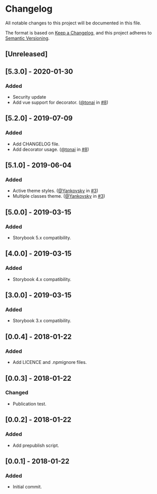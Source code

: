 # Changelog
All notable changes to this project will be documented in this file.

The format is based on [Keep a Changelog](https://keepachangelog.com/en/1.0.0/),
and this project adheres to [Semantic Versioning](https://semver.org/spec/v2.0.0.html).

## [Unreleased]

## [5.3.0] - 2020-01-30
### Added
- Security update
- Add vue support for decorator. ([@tonai](https://github.com/tonai) in [#8](https://github.com/tonai/storybook-addon-themes/pull/16))

## [5.2.0] - 2019-07-09
### Added
- Add CHANGELOG file.
- Add decorator usage. ([@tonai](https://github.com/tonai) in [#8](https://github.com/tonai/storybook-addon-themes/pull/8))

## [5.1.0] - 2019-06-04
### Added
- Active theme styles. ([@Yankovsky](https://github.com/Yankovsky) in [#3](https://github.com/tonai/storybook-addon-themes/pull/3))
- Multiple classes theme. ([@Yankovsky](https://github.com/Yankovsky) in [#3](https://github.com/tonai/storybook-addon-themes/pull/4))

## [5.0.0] - 2019-03-15
### Added
- Storybook 5.x compatibility.

## [4.0.0] - 2019-03-15
### Added
- Storybook 4.x compatibility.

## [3.0.0] - 2019-03-15
### Added
- Storybook 3.x compatibility.

## [0.0.4] - 2018-01-22
### Added
- Add LICENCE and .npmignore files.

## [0.0.3] - 2018-01-22
### Changed
- Publication test.

## [0.0.2] - 2018-01-22
### Added
- Add prepublish script.

## [0.0.1] - 2018-01-22
### Added
- Initial commit.
